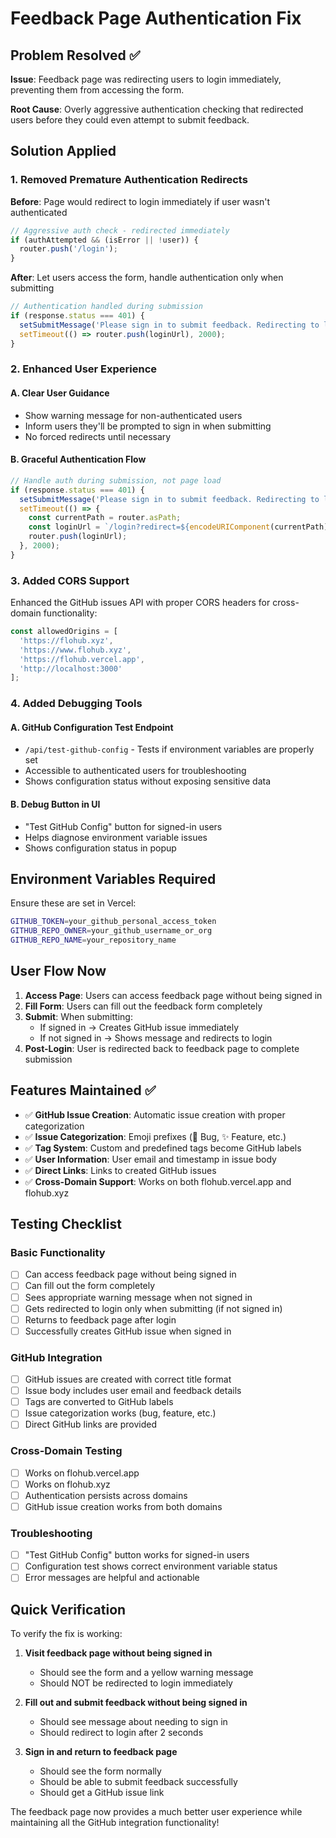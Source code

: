 # Feedback Page Authentication Fix

## Problem Resolved ✅

**Issue**: Feedback page was redirecting users to login immediately, preventing them from accessing the form.

**Root Cause**: Overly aggressive authentication checking that redirected users before they could even attempt to submit feedback.

## Solution Applied

### 1. **Removed Premature Authentication Redirects**

**Before**: Page would redirect to login immediately if user wasn't authenticated
```typescript
// Aggressive auth check - redirected immediately
if (authAttempted && (isError || !user)) {
  router.push('/login');
}
```

**After**: Let users access the form, handle authentication only when submitting
```typescript
// Authentication handled during submission
if (response.status === 401) {
  setSubmitMessage('Please sign in to submit feedback. Redirecting to login...');
  setTimeout(() => router.push(loginUrl), 2000);
}
```

### 2. **Enhanced User Experience**

#### A. Clear User Guidance
- Show warning message for non-authenticated users
- Inform users they'll be prompted to sign in when submitting
- No forced redirects until necessary

#### B. Graceful Authentication Flow
```typescript
// Handle auth during submission, not page load
if (response.status === 401) {
  setSubmitMessage('Please sign in to submit feedback. Redirecting to login...');
  setTimeout(() => {
    const currentPath = router.asPath;
    const loginUrl = `/login?redirect=${encodeURIComponent(currentPath)}`;
    router.push(loginUrl);
  }, 2000);
}
```

### 3. **Added CORS Support**

Enhanced the GitHub issues API with proper CORS headers for cross-domain functionality:

```typescript
const allowedOrigins = [
  'https://flohub.xyz',
  'https://www.flohub.xyz', 
  'https://flohub.vercel.app',
  'http://localhost:3000'
];
```

### 4. **Added Debugging Tools**

#### A. GitHub Configuration Test Endpoint
- `/api/test-github-config` - Tests if environment variables are properly set
- Accessible to authenticated users for troubleshooting
- Shows configuration status without exposing sensitive data

#### B. Debug Button in UI
- "Test GitHub Config" button for signed-in users
- Helps diagnose environment variable issues
- Shows configuration status in popup

## Environment Variables Required

Ensure these are set in Vercel:
```bash
GITHUB_TOKEN=your_github_personal_access_token
GITHUB_REPO_OWNER=your_github_username_or_org  
GITHUB_REPO_NAME=your_repository_name
```

## User Flow Now

1. **Access Page**: Users can access feedback page without being signed in
2. **Fill Form**: Users can fill out the feedback form completely
3. **Submit**: When submitting:
   - If signed in → Creates GitHub issue immediately
   - If not signed in → Shows message and redirects to login
4. **Post-Login**: User is redirected back to feedback page to complete submission

## Features Maintained ✅

- ✅ **GitHub Issue Creation**: Automatic issue creation with proper categorization
- ✅ **Issue Categorization**: Emoji prefixes (🐛 Bug, ✨ Feature, etc.)
- ✅ **Tag System**: Custom and predefined tags become GitHub labels
- ✅ **User Information**: User email and timestamp in issue body
- ✅ **Direct Links**: Links to created GitHub issues
- ✅ **Cross-Domain Support**: Works on both flohub.vercel.app and flohub.xyz

## Testing Checklist

### Basic Functionality
- [ ] Can access feedback page without being signed in
- [ ] Can fill out the form completely
- [ ] Sees appropriate warning message when not signed in
- [ ] Gets redirected to login only when submitting (if not signed in)
- [ ] Returns to feedback page after login
- [ ] Successfully creates GitHub issue when signed in

### GitHub Integration
- [ ] GitHub issues are created with correct title format
- [ ] Issue body includes user email and feedback details
- [ ] Tags are converted to GitHub labels
- [ ] Issue categorization works (bug, feature, etc.)
- [ ] Direct GitHub links are provided

### Cross-Domain Testing
- [ ] Works on flohub.vercel.app
- [ ] Works on flohub.xyz
- [ ] Authentication persists across domains
- [ ] GitHub issue creation works from both domains

### Troubleshooting
- [ ] "Test GitHub Config" button works for signed-in users
- [ ] Configuration test shows correct environment variable status
- [ ] Error messages are helpful and actionable

## Quick Verification

To verify the fix is working:

1. **Visit feedback page without being signed in**
   - Should see the form and a yellow warning message
   - Should NOT be redirected to login immediately

2. **Fill out and submit feedback without being signed in**
   - Should see message about needing to sign in
   - Should redirect to login after 2 seconds

3. **Sign in and return to feedback page**
   - Should see the form normally
   - Should be able to submit feedback successfully
   - Should get a GitHub issue link

The feedback page now provides a much better user experience while maintaining all the GitHub integration functionality!